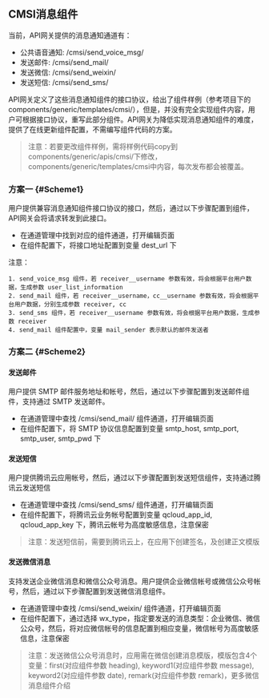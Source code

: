 ## CMSI消息组件

当前，API网关提供的消息通知通道有：

- 公共语音通知: /cmsi/send_voice_msg/
- 发送邮件: /cmsi/send_mail/
- 发送微信: /cmsi/send_weixin/
- 发送短信: /cmsi/send_sms/

API网关定义了这些消息通知组件的接口协议，给出了组件样例（参考项目下的 components/generic/templates/cmsi/），但是，并没有完全实现组件内容，用户可根据接口协议，重写此部分组件。API网关为降低实现消息通知组件的难度，提供了在线更新组件配置，不需编写组件代码的方案。

>注意：若要更改组件样例，需将样例代码copy到components/generic/apis/cmsi/下修改，components/generic/templates/cmsi中内容，每次发布都会被覆盖。

### 方案一 {#Scheme1}

用户提供兼容消息通知组件接口协议的接口，然后，通过以下步骤配置到组件，API网关会将请求转发到此接口。

- 在通道管理中找到对应的组件通道，打开编辑页面
- 在组件配置下，将接口地址配置到变量 dest_url 下

注意：
```
1. send_voice_msg 组件，若 receiver__username 参数有效，将会根据平台用户数据，生成参数 user_list_information
2. send_mail 组件，若 receiver__username，cc__username 参数有效，将会根据平台用户数据，分别生成参数 receiver, cc
3. send_sms 组件，若 receiver__username 参数有效，将会根据平台用户数据，生成参数 receiver
4. send_mail 组件配置中，变量 mail_sender 表示默认的邮件发送者
```

### 方案二 {#Scheme2}

#### 发送邮件

用户提供 SMTP 邮件服务地址和帐号，然后，通过以下步骤配置到发送邮件组件，支持通过 SMTP 发送邮件。

- 在通道管理中查找 /cmsi/send_mail/ 组件通道，打开编辑页面
- 在组件配置下，将 SMTP 协议信息配置到变量 smtp_host, smtp_port, smtp_user, smtp_pwd 下

#### 发送短信

用户提供腾讯云应用帐号，然后，通过以下步骤配置到发送短信组件，支持通过腾讯云发送短信

- 在通道管理中查找 /cmsi/send_sms/ 组件通道，打开编辑页面
- 在组件配置下，将腾讯云业务帐号配置到变量 qcloud_app_id, qcloud_app_key 下，腾讯云帐号为高度敏感信息，注意保密

>注意：发送短信前，需要到腾讯云上，在应用下创建签名，及创建正文模版

#### 发送微信消息

支持发送企业微信消息和微信公众号消息。用户提供企业微信帐号或微信公众号帐号，然后，通过以下步骤配置到发送微信消息组件。

- 在通道管理中查找 /cmsi/send_weixin/ 组件通道，打开编辑页面
- 在组件配置下，通过选择 wx_type，指定要发送的消息类型：企业微信、微信公众号，然后，将对应微信帐号的信息配置到相应变量，微信帐号为高度敏感信息，注意保密

>注意：发送微信公众号消息时，应用需在微信创建消息模版，模版包含4个变量：first(对应组件参数 heading), keyword1(对应组件参数 message), keyword2(对应组件参数 date), remark(对应组件参数 remark)，更多微信消息组件介绍
